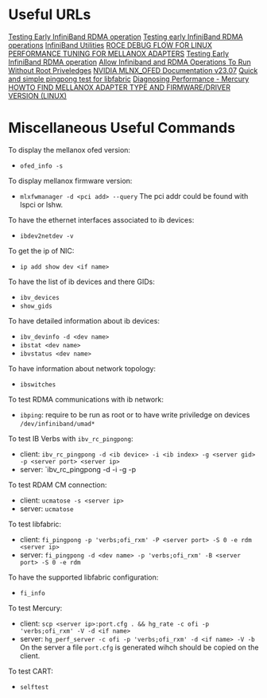 # Useful URLs

[Testing Early InfiniBand RDMA operation](https://access.redhat.com/documentation/en-us/red_hat_enterprise_linux/7/html/networking_guide/sec-testing_early_infiniband_rdma_operation)
[Testing early InfiniBand RDMA operations](https://access.redhat.com/documentation/en-us/red_hat_enterprise_linux/8/html/configuring_infiniband_and_rdma_networks/testing-infiniband-networks_configuring-infiniband-and-rdma-networks)
[InfiniBand Utilities](https://docs.nvidia.com/networking/display/ufmsdnappcliv4140/infiniband+utilities)
[ROCE DEBUG FLOW FOR LINUX](https://enterprise-support.nvidia.com/s/article/RoCE-Debug-Flow-for-Linux)
[PERFORMANCE TUNING FOR MELLANOX ADAPTERS](https://enterprise-support.nvidia.com/s/article/performance-tuning-for-mellanox-adapters)
[Testing Early InfiniBand RDMA operation](https://access.redhat.com/documentation/en-us/red_hat_enterprise_linux/7/html/networking_guide/sec-testing_early_infiniband_rdma_operation)
[Allow Infiniband and RDMA Operations To Run Without Root Priveledges](https://access.redhat.com/solutions/5929621)
[NVIDIA MLNX_OFED Documentation v23.07](https://docs.nvidia.com/nvidia-mlnx-ofed-documentation-v23-07.pdf)
[Quick and simple pingpong test for libfabric](https://ofiwg.github.io/libfabric/v1.6.1/man/fi_pingpong.1.html)
[Diagnosing Performance - Mercury](https://mercury-hpc.github.io/user/perf/)
[HOWTO FIND MELLANOX ADAPTER TYPE AND FIRMWARE/DRIVER VERSION (LINUX)](https://enterprise-support.nvidia.com/s/article/howto-find-mellanox-adapter-type-and-firmware-driver-version--linux-x)


# Miscellaneous Useful Commands

To display the mellanox ofed version:
- `ofed_info -s`

To display mellanox firmware version:
- `mlxfwmanager -d <pci add> --query`
The pci addr could be found with lspci or lshw.

To have the ethernet interfaces associated to ib devices:
- `ibdev2netdev -v`

To get the ip of NIC:
- `ip add show dev <if name>`

To have the list of ib devices and there GIDs:
- `ibv_devices`
- `show_gids`

To have detailed information about ib devices:
- `ibv_devinfo -d <dev name>`
- `ibstat <dev name>`
- `ibvstatus <dev name>`

To have information about network topology:
- `ibswitches`

To test RDMA communications with ib network:
- `ibping`: require to be run as root or to have write priviledge on devices `/dev/infiniband/umad*`

To test IB Verbs with `ibv_rc_pingpong`:
- client: `ibv_rc_pingpong -d <ib device> -i <ib index> -g <server gid> -p <server port> <server ip>`
- server: `ibv_rc_pingpong -d <ib device> -i <ib index> -g <server gid> -p <server port>

To test RDAM CM connection:
- client: `ucmatose -s <server ip>`
- server: `ucmatose`

To test libfabric:
- client: `fi_pingpong -p 'verbs;ofi_rxm' -P <server port> -S 0 -e rdm <server ip>`
- server: `fi_pingpong -d <dev name> -p 'verbs;ofi_rxm' -B <server port> -S 0 -e rdm`

To have the supported libfabric configuration:
- `fi_info`

To test Mercury:
- client: `scp <server ip>:port.cfg . && hg_rate -c ofi -p 'verbs;ofi_rxm' -V -d <if name>`
- server: `hg_perf_server -c ofi -p 'verbs;ofi_rxm' -d <if name> -V -b`
On the server a file `port.cfg` is generated wihch should be copied on the client.

To test CART:
- `selftest`
